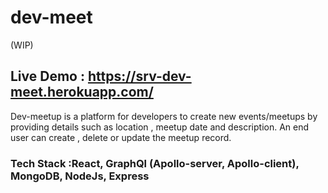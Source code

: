 # dev-meet

(WIP)

## Live Demo : https://srv-dev-meet.herokuapp.com/ 

Dev-meetup is a platform for developers to create new events/meetups by providing details such as location , meetup date and description. An end user can create , delete or update the meetup record.

### Tech Stack :React, GraphQl (Apollo-server, Apollo-client), MongoDB, NodeJs, Express

